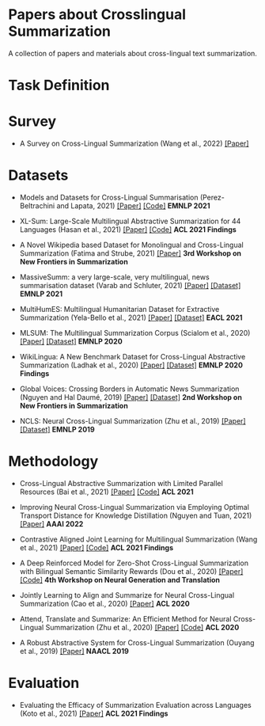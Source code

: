 # Papers about Crosslingual Summarization

A collection of papers and materials about cross-lingual text summarization.

# Task Definition

# Survey
* A Survey on Cross-Lingual Summarization (Wang et al., 2022)
  [[Paper]](https://arxiv.org/pdf/2203.12515.pdf)
  
# Datasets

* Models and Datasets for Cross-Lingual Summarisation (Perez-Beltrachini and Lapata, 2021)
  [[Paper]](https://aclanthology.org/2021.emnlp-main.742)
  [[Code]](https://github.com/lauhaide/clads)
  **EMNLP 2021**
* XL-Sum: Large-Scale Multilingual Abstractive Summarization for 44 Languages (Hasan et al., 2021)
  [[Paper]](https://aclanthology.org/2021.findings-acl.413)
  [[Code]](https://github.com/csebuetnlp/xl-sum)
  **ACL 2021 Findings**
  
* A Novel Wikipedia based Dataset for Monolingual and Cross-Lingual Summarization (Fatima and Strube, 2021)
  [[Paper]](https://aclanthology.org/2021.newsum-1.5)
  **3rd Workshop on New Frontiers in Summarization**
  
* MassiveSumm: a very large-scale, very multilingual, news summarisation dataset (Varab and Schluter, 2021)
  [[Paper]](https://aclanthology.org/2021.emnlp-main.797)
  [[Dataset]](https://github.com/danielvarab/massive-summ)
  **EMNLP 2021**
  
* MultiHumES: Multilingual Humanitarian Dataset for Extractive Summarization (Yela-Bello et al., 2021)
  [[Paper]](https://aclanthology.org/2021.eacl-main.146)
  [[Dataset]](https://deephelp.zendesk.com/hc/en-us/sections/360011925552-MultiHumES)
  **EACL 2021**
  
* MLSUM: The Multilingual Summarization Corpus (Scialom et al., 2020)
  [[Paper]](https://aclanthology.org/2020.emnlp-main.647)
  [[Dataset]](ttps://github.com/recitalAI/MLSUM)
  **EMNLP 2020**

* WikiLingua: A New Benchmark Dataset for Cross-Lingual Abstractive Summarization (Ladhak et al., 2020)
  [[Paper]](https://aclanthology.org/2020.findings-emnlp.360)
  [[Dataset]](https://github.com/esdurmus/Wikilingua)
  **EMNLP 2020 Findings**
  
* Global Voices: Crossing Borders in Automatic News Summarization (Nguyen and Hal Daumé, 2019)
  [[Paper]](https://aclanthology.org/D19-5411)
  [[Dataset]]()
  **2nd Workshop on New Frontiers in Summarization**
  
* NCLS: Neural Cross-Lingual Summarization (Zhu et al., 2019)
  [[Paper]](https://aclanthology.org/D19-1302)
  [[Dataset]](http://www.nlpr.ia.ac.cn/cip/dataset.htm)
  **EMNLP 2019**


# Methodology

* Cross-Lingual Abstractive Summarization with Limited Parallel Resources (Bai et al., 2021)
  [[Paper]](https://aclanthology.org/2021.acl-long.538)
  [[Code]](https://github.com/WoodenWhite/MCLAS)
  **ACL 2021**

* Improving Neural Cross-Lingual Summarization via Employing Optimal Transport Distance for Knowledge Distillation (Nguyen and Tuan, 2021)
  [[Paper]](https://arxiv.org/abs/2112.03473v1)
  **AAAI 2022**
  
* Contrastive Aligned Joint Learning for Multilingual Summarization (Wang et al., 2021)
  [[Paper]](https://aclanthology.org/2021.findings-acl.242)
  [[Code]](https://github.com/brxx122/CALMS)
  **ACL 2021 Findings**
  
* A Deep Reinforced Model for Zero-Shot Cross-Lingual Summarization with Bilingual Semantic Similarity Rewards (Dou et al., 2020)
  [[Paper]](https://aclanthology.org/2020.ngt-1.7)
  [[Code]](https://github.com/zdou0830/crosslingual_summarization_semantic)
  **4th Workshop on Neural Generation and Translation**
  
* Jointly Learning to Align and Summarize for Neural Cross-Lingual Summarization (Cao et al., 2020)
  [[Paper]](https://aclanthology.org/2020.acl-main.554)
  **ACL 2020**
  
* Attend, Translate and Summarize: An Efficient Method for Neural Cross-Lingual Summarization (Zhu et al., 2020)
  [[Paper]](https://aclanthology.org/2020.acl-main.121)
  [[Code]](https://github.com/ZNLP/ATSum)
  **ACL 2020**
  
* A Robust Abstractive System for Cross-Lingual Summarization (Ouyang et al., 2019)
  [[Paper]](https://aclanthology.org/N19-1204)
  **NAACL 2019**

# Evaluation
* Evaluating the Efficacy of Summarization Evaluation across Languages (Koto et al., 2021)
  [[Paper]](https://aclanthology.org/2021.findings-acl.71)
  **ACL 2021 Findings**


